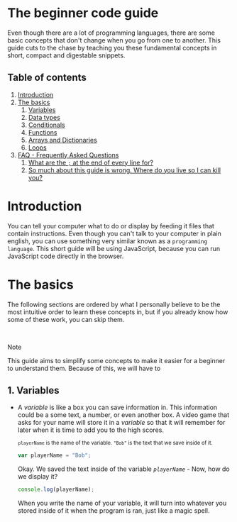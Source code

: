 # The beginner code guide
Even though there are a lot of programming languages, there are some basic concepts that don't change when you go from one to another. This guide cuts to the chase by teaching you these fundamental concepts in short, compact and digestable snippets.

## Table of contents
1. [Introduction](#introduction)
2. [The basics](#the-basics) 
   1. [Variables](#Arrays)
   2. [Data types](##Data-types)
   3. [Conditionals](#example2)
   4. [Functions](#third-example)
   5. [Arrays and Dictionaries](#fourth-examplehttpwwwfourthexamplecom)
   6. [Loops](#third-example)
3. [FAQ - Frequently Asked Questions](#FAQ)
   1. [What are the `;` at the end of every line for?](##what-are-those-;-for)
   2. [So much about this guide is wrong. Where do you live so I can kill you?](#Complaints-about-technical-inaccuracies)

# Introduction 
You can tell your computer what to do or display by feeding it files that contain instructions. Even though you can't talk to your computer in plain english, you can use something very similar known as a `programming language`. This short guide will be using JavaScript, because you can run JavaScript code directly in the browser.

# The basics

The following sections are ordered by what I personally believe to be the most intuitive order to learn these concepts in, but if you already know how some of these work, you can skip them.

<br/>

> [!NOTE]
> This guide aims to simplify some concepts to make it easier for a beginner to understand them. Because of this, we will have to

## 1. Variables

  
- A _variable_ is like a box you can save information in. This information could be a some text, a number, or even another box. A video game that asks for your name will store it in a _variable_ so that it will remember for later when it is time to add you to the high scores.

    <sub>`playerName` is the name of the variable. `"Bob"` is the text that we save inside of it.</sub>
    ```js
    var playerName = "Bob";
    ```
    Okay. We saved the text inside of the variable _`playerName`_ - Now, how do we display it?
    <sub></sub>
    ```js
    console.log(playerName);
    ```
    When you write the name of your variable, it will turn into whatever you stored inside of it when the program is ran, just like a magic spell.
